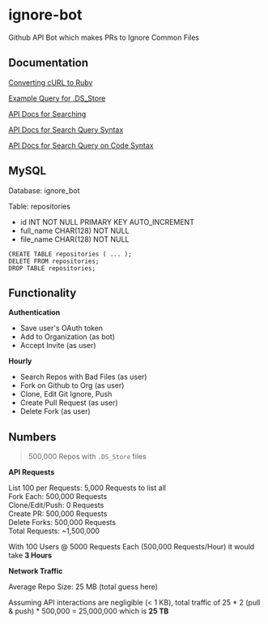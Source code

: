 # ignore-bot
Github API Bot which makes PRs to Ignore Common Files

## Documentation

[Converting cURL to Ruby](https://jhawthorn.github.io/curl-to-ruby/)

[Example Query for .DS_Store](https://github.com/search?utf8=%E2%9C%93&q=filename%3A.DS_Store+path%3A%2F&type=Code)

[API Docs for Searching](https://developer.github.com/v3/search/#search-code)

[API Docs for Search Query Syntax](https://help.github.com/articles/search-syntax/)

[API Docs for Search Query on Code Syntax](https://help.github.com/articles/searching-code/)

## MySQL

Database: ignore_bot

Table: repositories
- id INT NOT NULL PRIMARY KEY AUTO_INCREMENT
- full_name CHAR(128) NOT NULL
- file_name CHAR(128) NOT NULL

```
CREATE TABLE repositories ( ... );
DELETE FROM repositories;
DROP TABLE repositories;
```

## Functionality

**Authentication**
- Save user's OAuth token 
- Add to Organization (as bot)
- Accept Invite (as user)

**Hourly**
- Search Repos with Bad Files (as user)
- Fork on Github to Org (as user) 
- Clone, Edit Git Ignore, Push
- Create Pull Request (as user)
- Delete Fork (as user)

## Numbers

> 500,000 Repos with `.DS_Store` files

**API Requests**

List 100 per Requests: 5,000 Requests to list all  
Fork Each: 500,000 Requests  
Clone/Edit/Push: 0 Requests  
Create PR: 500,000 Requests  
Delete Forks: 500,000 Requests  
Total Requests: ~1,500,000

With 100 Users @ 5000 Requests Each (500,000 Requests/Hour) it would take **3 Hours**

**Network Traffic**

Average Repo Size: 25 MB (total guess here)  

Assuming API interactions are negligible (< 1 KB), total traffic of 25 * 2 (pull & push) * 500,000 = 25,000,000 which is **25 TB**
